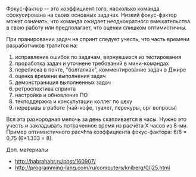 Фокус-фактор -- это коэффициент того, насколько команда сфокусирована на своих основных задачах. 
Низкий фокус-фактор может означать, что команда ожидает неоднократного вмешательства в свою работу или предполагает, что оценки слишком оптимистичны.

При пранировании задач на спринт следует учесть, что часть времени разработчиков тратится на:
1. исправление ошибок по задачам, вернувшихся из тестирования
1. проработка задач и уточнене требований в мини-командах
1. переписка в почте, "болталках", комментирование задач в Джире
1. оценка времени выполнения задач
1. демонстраниция выполненных задач
1. ретроспектива спринта
1. настройка и обновление ПО
1. техподдержка и консультации коллег по цеху
1. перерывы в работе (чай-кофе, туалет, перекуры, орг вопросы)

Вся эта разнородная мелочь за день скапливается в часы. 
Нужно это учесть и закладывать потраченное время из расчёта X часов из 8-ми. 
Пример оптимистичного расчћта коэффициента фокус-фактора: 6/8 = 0,75 (6*1.333 = 8).

Доп. материалы
* http://habrahabr.ru/post/160907/
* http://programming-lang.com/ru/computers/kniberg/0/j25.html

